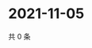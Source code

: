 # 2021-11-05

共 0 条

<!-- BEGIN WEIBO -->
<!-- 最后更新时间 Fri Nov 05 2021 08:29:37 GMT+0800 (China Standard Time) -->

<!-- END WEIBO -->
